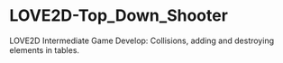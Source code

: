 # LOVE2D-Top_Down_Shooter
LOVE2D Intermediate Game Develop: Collisions, adding and destroying elements in tables.
